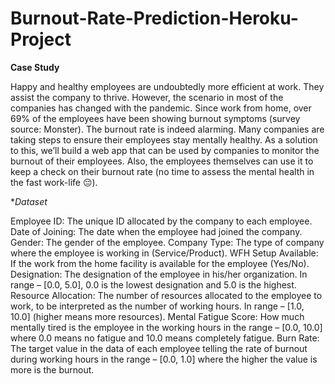 # Burnout-Rate-Prediction-Heroku-Project

**Case Study**

Happy and healthy employees are undoubtedly more efficient at work. They assist the company to thrive. However, the scenario in most of the companies has changed with the pandemic. Since work from home, over 69% of the employees have been showing burnout symptoms (survey source: Monster). The burnout rate is indeed alarming. Many companies are taking steps to ensure their employees stay mentally healthy. As a solution to this, we’ll build a web app that can be used by companies to monitor the burnout of their employees. Also, the employees themselves can use it to keep a check on their burnout rate (no time to assess the mental health in the fast work-life 😔).

**Dataset*

Employee ID: The unique ID allocated by the company to each employee.
Date of Joining: The date when the employee had joined the company.
Gender: The gender of the employee.
Company Type: The type of company where the employee is working in (Service/Product).
WFH Setup Available: If the work from the home facility is available for the employee (Yes/No).
Designation: The designation of the employee in his/her organization. In range – [0.0, 5.0], 0.0 is the lowest designation and 5.0 is the highest.
Resource Allocation: The number of resources allocated to the employee to work, to be interpreted as the number of working hours. In range – [1.0, 10.0] (higher means more resources).
Mental Fatigue Score: How much mentally tired is the employee in the working hours in the range – [0.0, 10.0] where 0.0 means no fatigue and 10.0 means completely fatigue.
Burn Rate: The target value in the data of each employee telling the rate of burnout during working hours in the range – [0.0, 1.0] where the higher the value is more is the burnout.
